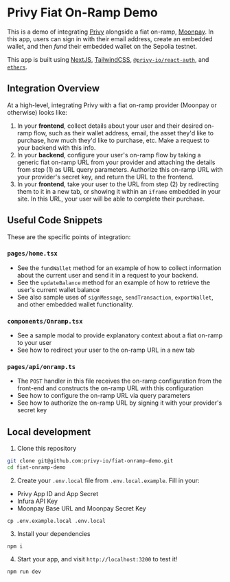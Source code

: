 # Privy Fiat On-Ramp Demo

This is a demo of integrating [Privy](https://www.privy.io/) alongside a fiat on-ramp, [Moonpay](https://www.moonpay.com/). In this app, users can sign in with their email address, create an embedded wallet, and then _fund_ their embedded wallet on the Sepolia testnet.

This app is built using [NextJS](https://nextjs.org/), [TailwindCSS](https://tailwindcss.com/), [`@privy-io/react-auth`](https://www.npmjs.com/package/@privy-io/react-auth), and [`ethers`](https://docs.ethers.org/v5/).

## Integration Overview

At a high-level, integrating Privy with a fiat on-ramp provider (Moonpay or otherwise) looks like:
1. In your **frontend**, collect details about your user and their desired on-ramp flow, such as their wallet address, email, the asset they'd like to purchase, how much they'd like to purchase, etc. Make a request to your backend with this info.
2. In your **backend**, configure your user's on-ramp flow by taking a generic fiat on-ramp URL from your provider and attaching the details from step (1) as URL query parameters. Authorize this on-ramp URL with your provider's secret key, and return the URL to the frontend.
3. In your **frontend**, take your user to the URL from step (2) by redirecting them to it in a new tab, or showing it within an `iframe` embedded in your site. In this URL, your user will be able to complete their purchase.

## Useful Code Snippets

These are the specific points of integration:

### `pages/home.tsx`
- See the `fundWallet` method for an example of how to collect information about the current user and send it in a request to your backend.
- See the `updateBalance` method for an example of how to retrieve the user's current wallet balance
- See also sample uses of `signMessage`, `sendTransaction`, `exportWallet`, and other embedded wallet functionality.

### `components/Onramp.tsx`
- See a sample modal to provide explanatory context about a fiat on-ramp to your user
- See how to redirect your user to the on-ramp URL in a new tab

### `pages/api/onramp.ts`
- The `POST` handler in this file receives the on-ramp configuration from the front-end and constructs the on-ramp URL with this configuration
- See how to configure the on-ramp URL via query parameters
- See how to authorize the on-ramp URL by signing it with your provider's secret key

## Local development

1. Clone this repository
```sh
git clone git@github.com:privy-io/fiat-onramp-demo.git
cd fiat-onramp-demo
```

2. Create your `.env.local` file from `.env.local.example`. Fill in your:
- Privy App ID and App Secret
- Infura API Key
- Moonpay Base URL and Moonpay Secret Key
```
cp .env.example.local .env.local
```

3. Install your dependencies
```
npm i
```

4. Start your app, and visit `http://localhost:3200` to test it!
```
npm run dev
```
